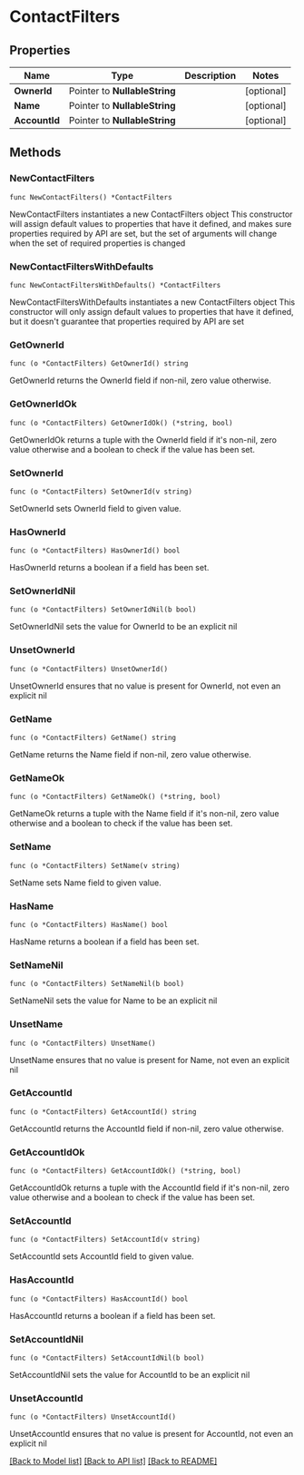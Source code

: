 # ContactFilters

## Properties

Name | Type | Description | Notes
------------ | ------------- | ------------- | -------------
**OwnerId** | Pointer to **NullableString** |  | [optional] 
**Name** | Pointer to **NullableString** |  | [optional] 
**AccountId** | Pointer to **NullableString** |  | [optional] 

## Methods

### NewContactFilters

`func NewContactFilters() *ContactFilters`

NewContactFilters instantiates a new ContactFilters object
This constructor will assign default values to properties that have it defined,
and makes sure properties required by API are set, but the set of arguments
will change when the set of required properties is changed

### NewContactFiltersWithDefaults

`func NewContactFiltersWithDefaults() *ContactFilters`

NewContactFiltersWithDefaults instantiates a new ContactFilters object
This constructor will only assign default values to properties that have it defined,
but it doesn't guarantee that properties required by API are set

### GetOwnerId

`func (o *ContactFilters) GetOwnerId() string`

GetOwnerId returns the OwnerId field if non-nil, zero value otherwise.

### GetOwnerIdOk

`func (o *ContactFilters) GetOwnerIdOk() (*string, bool)`

GetOwnerIdOk returns a tuple with the OwnerId field if it's non-nil, zero value otherwise
and a boolean to check if the value has been set.

### SetOwnerId

`func (o *ContactFilters) SetOwnerId(v string)`

SetOwnerId sets OwnerId field to given value.

### HasOwnerId

`func (o *ContactFilters) HasOwnerId() bool`

HasOwnerId returns a boolean if a field has been set.

### SetOwnerIdNil

`func (o *ContactFilters) SetOwnerIdNil(b bool)`

 SetOwnerIdNil sets the value for OwnerId to be an explicit nil

### UnsetOwnerId
`func (o *ContactFilters) UnsetOwnerId()`

UnsetOwnerId ensures that no value is present for OwnerId, not even an explicit nil
### GetName

`func (o *ContactFilters) GetName() string`

GetName returns the Name field if non-nil, zero value otherwise.

### GetNameOk

`func (o *ContactFilters) GetNameOk() (*string, bool)`

GetNameOk returns a tuple with the Name field if it's non-nil, zero value otherwise
and a boolean to check if the value has been set.

### SetName

`func (o *ContactFilters) SetName(v string)`

SetName sets Name field to given value.

### HasName

`func (o *ContactFilters) HasName() bool`

HasName returns a boolean if a field has been set.

### SetNameNil

`func (o *ContactFilters) SetNameNil(b bool)`

 SetNameNil sets the value for Name to be an explicit nil

### UnsetName
`func (o *ContactFilters) UnsetName()`

UnsetName ensures that no value is present for Name, not even an explicit nil
### GetAccountId

`func (o *ContactFilters) GetAccountId() string`

GetAccountId returns the AccountId field if non-nil, zero value otherwise.

### GetAccountIdOk

`func (o *ContactFilters) GetAccountIdOk() (*string, bool)`

GetAccountIdOk returns a tuple with the AccountId field if it's non-nil, zero value otherwise
and a boolean to check if the value has been set.

### SetAccountId

`func (o *ContactFilters) SetAccountId(v string)`

SetAccountId sets AccountId field to given value.

### HasAccountId

`func (o *ContactFilters) HasAccountId() bool`

HasAccountId returns a boolean if a field has been set.

### SetAccountIdNil

`func (o *ContactFilters) SetAccountIdNil(b bool)`

 SetAccountIdNil sets the value for AccountId to be an explicit nil

### UnsetAccountId
`func (o *ContactFilters) UnsetAccountId()`

UnsetAccountId ensures that no value is present for AccountId, not even an explicit nil

[[Back to Model list]](../README.md#documentation-for-models) [[Back to API list]](../README.md#documentation-for-api-endpoints) [[Back to README]](../README.md)


